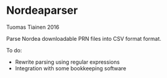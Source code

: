 # Nordeaparser
Tuomas Tiainen 2016

Parse Nordea downloadable PRN files into CSV format format. 

To do:
  - Rewrite parsing using regular expressions
  - Integration with some bookkeeping software

